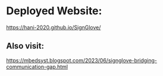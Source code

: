 # Deployed Website: 
https://hani-2020.github.io/SignGlove/
## Also visit:  
https://mbedsyst.blogspot.com/2023/06/signglove-bridging-communication-gap.html
